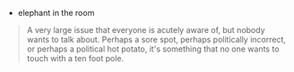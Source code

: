 - elephant in the room

>  A very large issue that everyone is acutely aware of, but nobody wants to talk about. Perhaps a sore spot, perhaps politically incorrect, or perhaps a political hot potato, it's something that no one wants to touch with a ten foot pole.
